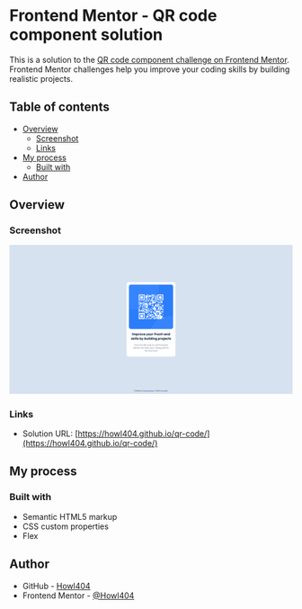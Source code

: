 # Frontend Mentor - QR code component solution

This is a solution to the [QR code component challenge on Frontend Mentor](https://www.frontendmentor.io/challenges/qr-code-component-iux_sIO_H). Frontend Mentor challenges help you improve your coding skills by building realistic projects. 

## Table of contents

- [Overview](#overview)
  - [Screenshot](#screenshot)
  - [Links](#links)
- [My process](#my-process)
  - [Built with](#built-with)
- [Author](#author)


## Overview

### Screenshot

![](./Frontend-Mentor-QR-code-component.png)

### Links

- Solution URL: [https://howl404.github.io/qr-code/](https://howl404.github.io/qr-code/)

## My process

### Built with

- Semantic HTML5 markup
- CSS custom properties
- Flex

## Author

- GitHub - [Howl404](https://github.com/Howl404)
- Frontend Mentor - [@Howl404](https://www.frontendmentor.io/profile/Howl404)
